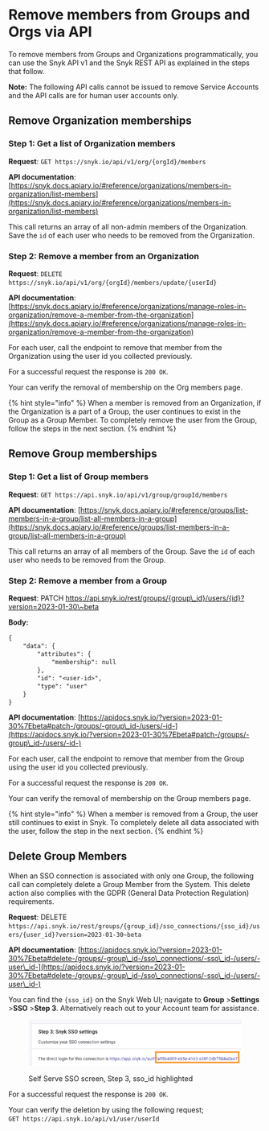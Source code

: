 # Remove members from Groups and Orgs via API

To remove members from Groups and Organizations programmatically, you can use the Snyk API v1 and the Snyk REST API as explained in the steps that follow.

**Note:** The following API calls cannot be issued to remove Service Accounts and the API calls are for human user accounts only.

## Remove Organization memberships

### Step 1: Get a list of Organization members

**Request**: `GET https://snyk.io/api/v1/org/{orgId}/members`

**API documentation**: [https://snyk.docs.apiary.io/#reference/organizations/members-in-organization/list-members](https://snyk.docs.apiary.io/#reference/organizations/members-in-organization/list-members)

This call returns an array of all non-admin members of the Organization. Save the `id` of each user who needs to be removed from the Organization.

### Step 2: Remove a member from an Organization

**Request**: `DELETE https://snyk.io/api/v1/org/{orgId}/members/update/{userId}`

**API documentation**: [https://snyk.docs.apiary.io/#reference/organizations/manage-roles-in-organization/remove-a-member-from-the-organization](https://snyk.docs.apiary.io/#reference/organizations/manage-roles-in-organization/remove-a-member-from-the-organization)

For each user, call the endpoint to remove that member from the Organization using the user id you collected previously.

For a successful request the response is `200 OK`.

Your can verify the removal of membership on the Org members page.

{% hint style="info" %}
When a member is removed from an Organization, if the Organization is a part of a Group, the user continues to exist in the Group as a Group Member. To completely remove the user from the Group, follow the steps in the next section.
{% endhint %}

## Remove Group memberships

### Step 1: Get a list of Group members

**Request**: `GET https://api.snyk.io/api/v1/group/groupId/members`

**API documentation**: [https://snyk.docs.apiary.io/#reference/groups/list-members-in-a-group/list-all-members-in-a-group](https://snyk.docs.apiary.io/#reference/groups/list-members-in-a-group/list-all-members-in-a-group)

This call returns an array of all members of the Group. Save the `id` of each user who needs to be removed from the Group.

### Step 2: Remove a member from a Group

**Request**: PATCH https://api.snyk.io/rest/groups/{group\_id}/users/{id}?version=2023-01-30\~beta

**Body:**

```postman_json
{
    "data": {
        "attributes": {
            "membership": null
        },
        "id": "<user-id>",
        "type": "user"
    }
}
```

**API documentation**: [https://apidocs.snyk.io/?version=2023-01-30%7Ebeta#patch-/groups/-group\_id-/users/-id-](https://apidocs.snyk.io/?version=2023-01-30%7Ebeta#patch-/groups/-group\_id-/users/-id-)

For each user, call the endpoint to remove that member from the Group using the user id you collected previously.

For a successful request the response is `200 OK`.

Your can verify the removal of membership on the Group members page.

{% hint style="info" %}
When a member is removed from a Group, the user still continues to exist in Snyk. To completely delete all data associated with the user, follow the step in the next section.
{% endhint %}

## Delete Group Members

When an SSO connection is associated with only one Group, the following call can completely delete a Group Member from the System. This delete action also complies with the GDPR (General Data Protection Regulation) requirements.

**Request**: DELETE `https://api.snyk.io/rest/groups/{group_id}/sso_connections/{sso_id}/users/{user_id}?version=2023-01-30~beta`

**API documentation**: [https://apidocs.snyk.io/?version=2023-01-30%7Ebeta#delete-/groups/-group\_id-/sso\_connections/-sso\_id-/users/-user\_id-](https://apidocs.snyk.io/?version=2023-01-30%7Ebeta#delete-/groups/-group\_id-/sso\_connections/-sso\_id-/users/-user\_id-)

You can find the `{sso_id}` on the Snyk Web UI; navigate to **Group** >**Settings** >**SSO** >**Step 3**. Alternatively reach out to your Account team for assistance.

<figure><img src="../../.gitbook/assets/Screenshot 2023-02-22 at 10.27.19.png" alt="Self Serve SSO screen, Step 3, sso_id highlighted"><figcaption><p>Self Serve SSO screen, Step 3, sso_id highlighted</p></figcaption></figure>

For a successful request the response is `200 OK`.

Your can verify the deletion by using the following request;\
`GET https://api.snyk.io/api/v1/user/userId`
